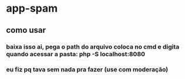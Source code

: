 # app-spam
## como usar
### baixa isso ai, pega o path do arquivo coloca no cmd e digita quando acessar a pasta: php -S localhost:8080
### eu fiz pq tava sem nada pra fazer (use com moderação)
